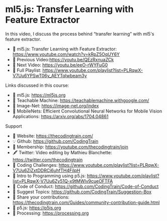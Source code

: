  # ml5.js: Transfer Learning with Feature Extractor
 
In this video, I discuss the process behind “transfer learning” with ml5's feature extractor.

-   🔗 ml5.js: Transfer Learning with Feature Extractor: https://www.youtube.com/watch?v=kRpZ5OqUY6Y
-   🎥 Previous Video:https://youtu.be/QEzRxnuaZCk 
-   🎥 Next Video: https://youtu.be/eeO-rWYFuG0
-   🎥 Full Playlist: https://www.youtube.com/playlist?list=PLRqwX-V7Uu6YPSwT06y_AEYTqIwbeam3y

Links discussed in this course:
-   🔗 ml5.js: https://ml5js.org
-   🔗 Teachable Machine: https://teachablemachine.withgoogle.com/
-   🔗 Image-Net: https://image-net.org/index
-   🔗 MobileNets: Efficient Convolutional Neural Networks for Mobile Vision Applications: https://arxiv.org/abs/1704.04861

Support
-   🚂 Website: https://thecodingtrain.com/
-   💡 Github: https://github.com/CodingTrain
-   💖 Membership: https://youtube.com/thecodingtrain/join
-   🖋️ Twitter: Video editing by Mathieu Blanchette: https://twitter.com/thecodingtrain
-   🎥 Coding Challenges: https://www.youtube.com/playlist?list=PLRqwX-V7Uu6ZiZxtDDRCi6uhfTH4FilpH
-   🎥 Intro to Programming using p5.js: https://www.youtube.com/playlist?list=PLRqwX-V7Uu6Zy51Q-x9tMWIv9cueOFTFA
-   📄 Code of Conduct: https://github.com/CodingTrain/Code-of-Conduct
-   🚩 Suggest Topics: https://github.com/CodingTrain/Suggestion-Box
-   👾 Share your contributions: https://thecodingtrain.com/Guides/community-contribution-guide.html
-   🔗 p5.js: https://p5js.org
-   🔗 Processing: https://processing.org